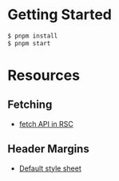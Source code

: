 # Getting Started

```bash
$ pnpm install
$ pnpm start
```

# Resources

## Fetching
* [fetch API in RSC](https://nextjs-faq.com/fetch-api-in-rsc)

## Header Margins
* [Default style sheet ](https://www.w3.org/TR/CSS22/sample.html)
